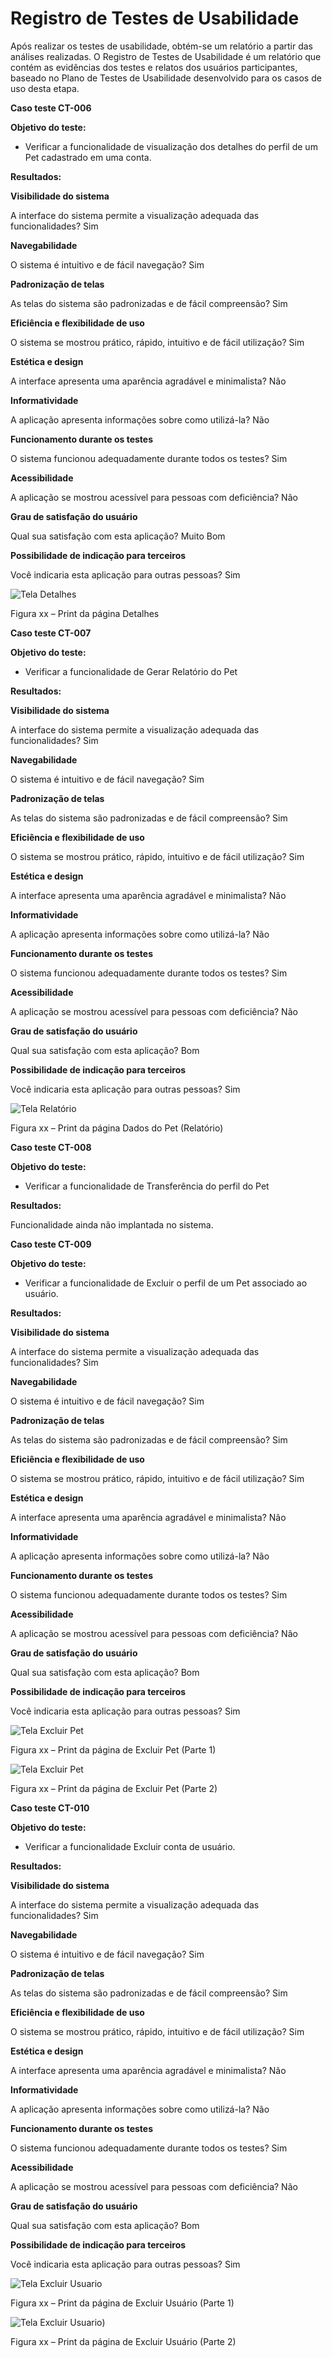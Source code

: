 # Registro de Testes de Usabilidade

Após realizar os testes de usabilidade, obtém-se um relatório a partir das análises realizadas. O Registro de Testes de Usabilidade é um relatório que contém as evidências dos testes e relatos dos usuários participantes, baseado no Plano de Testes de Usabilidade desenvolvido para os casos de uso desta etapa.

**Caso teste CT-006**

**Objetivo do teste:**

- Verificar a funcionalidade de visualização dos detalhes do perfil de um Pet cadastrado em uma conta.

**Resultados:**

**Visibilidade do sistema**

A interface do sistema permite a visualização adequada das funcionalidades? Sim

**Navegabilidade**

O sistema é intuitivo e de fácil navegação? Sim

**Padronização de telas**

As telas do sistema são padronizadas e de fácil compreensão? Sim

**Eficiência e flexibilidade de uso**

O sistema se mostrou prático, rápido, intuitivo e de fácil utilização? Sim

**Estética e design**

A interface apresenta uma aparência agradável e minimalista? Não

**Informatividade**

A aplicação apresenta informações sobre como utilizá-la? Não

**Funcionamento durante os testes**

O sistema funcionou adequadamente durante todos os testes? Sim

**Acessibilidade**

A aplicação se mostrou acessível para pessoas com deficiência? Não

**Grau de satisfação do usuário**

Qual sua satisfação com esta aplicação? Muito Bom

**Possibilidade de indicação para terceiros**

Você indicaria esta aplicação para outras pessoas? Sim

![Tela Detalhes](img/Detalhes_PetPass.PNG)

Figura xx – Print da página Detalhes

**Caso teste CT-007**

**Objetivo do teste:**

- Verificar a funcionalidade de Gerar Relatório do Pet

**Resultados:**

**Visibilidade do sistema**

A interface do sistema permite a visualização adequada das funcionalidades? Sim

**Navegabilidade**

O sistema é intuitivo e de fácil navegação? Sim

**Padronização de telas**

As telas do sistema são padronizadas e de fácil compreensão? Sim

**Eficiência e flexibilidade de uso**

O sistema se mostrou prático, rápido, intuitivo e de fácil utilização? Sim

**Estética e design**

A interface apresenta uma aparência agradável e minimalista? Não

**Informatividade**

A aplicação apresenta informações sobre como utilizá-la? Não

**Funcionamento durante os testes**

O sistema funcionou adequadamente durante todos os testes? Sim

**Acessibilidade**

A aplicação se mostrou acessível para pessoas com deficiência? Não

**Grau de satisfação do usuário**

Qual sua satisfação com esta aplicação? Bom

**Possibilidade de indicação para terceiros**

Você indicaria esta aplicação para outras pessoas? Sim

![Tela Relatório](img/Relatorio_PetPass.PNG)

Figura xx – Print da página Dados do Pet (Relatório)

**Caso teste CT-008**

**Objetivo do teste:**

- Verificar a funcionalidade de Transferência do perfil do Pet

**Resultados:**

Funcionalidade ainda não implantada no sistema.

**Caso teste CT-009**

**Objetivo do teste:**

- Verificar a funcionalidade de Excluir o perfil de um Pet associado ao usuário.

**Resultados:**

**Visibilidade do sistema**

A interface do sistema permite a visualização adequada das funcionalidades? Sim

**Navegabilidade**

O sistema é intuitivo e de fácil navegação? Sim

**Padronização de telas**

As telas do sistema são padronizadas e de fácil compreensão? Sim

**Eficiência e flexibilidade de uso**

O sistema se mostrou prático, rápido, intuitivo e de fácil utilização? Sim

**Estética e design**

A interface apresenta uma aparência agradável e minimalista? Não

**Informatividade**

A aplicação apresenta informações sobre como utilizá-la? Não

**Funcionamento durante os testes**

O sistema funcionou adequadamente durante todos os testes? Sim

**Acessibilidade**

A aplicação se mostrou acessível para pessoas com deficiência? Não

**Grau de satisfação do usuário**

Qual sua satisfação com esta aplicação? Bom

**Possibilidade de indicação para terceiros**

Você indicaria esta aplicação para outras pessoas? Sim

![Tela Excluir Pet](img/ExcluirPet_PetPass.PNG)

Figura xx – Print da página de Excluir Pet (Parte 1)

![Tela Excluir Pet](img/ExcluirPet2_PetPass.PNG)

Figura xx – Print da página de Excluir Pet (Parte 2)

**Caso teste CT-010**

**Objetivo do teste:**

- Verificar a funcionalidade Excluir conta de usuário.

**Resultados:**

**Visibilidade do sistema**

A interface do sistema permite a visualização adequada das funcionalidades? Sim

**Navegabilidade**

O sistema é intuitivo e de fácil navegação? Sim

**Padronização de telas**

As telas do sistema são padronizadas e de fácil compreensão? Sim

**Eficiência e flexibilidade de uso**

O sistema se mostrou prático, rápido, intuitivo e de fácil utilização? Sim

**Estética e design**

A interface apresenta uma aparência agradável e minimalista? Não

**Informatividade**

A aplicação apresenta informações sobre como utilizá-la? Não

**Funcionamento durante os testes**

O sistema funcionou adequadamente durante todos os testes? Sim

**Acessibilidade**

A aplicação se mostrou acessível para pessoas com deficiência? Não

**Grau de satisfação do usuário**

Qual sua satisfação com esta aplicação? Bom

**Possibilidade de indicação para terceiros**

Você indicaria esta aplicação para outras pessoas? Sim

![Tela Excluir Usuario](img/ExcluirUsuario_PetPass.PNG)

Figura xx – Print da página de Excluir Usuário (Parte 1)

![Tela Excluir Usuario](img/ExcluirUsuario2_PetPass.PNG))

Figura xx – Print da página de Excluir Usuário (Parte 2)
